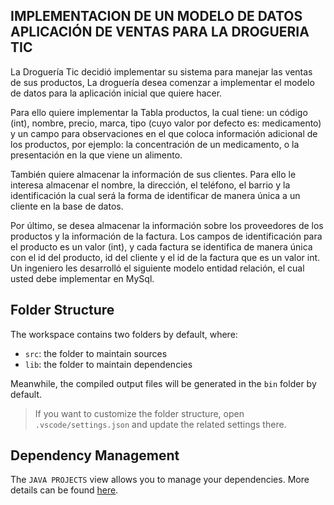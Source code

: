 ## IMPLEMENTACION DE UN MODELO DE DATOS APLICACIÓN DE VENTAS PARA LA DROGUERIA TIC

La Droguería Tic decidió implementar su sistema para manejar las ventas de sus productos, La droguería desea comenzar a implementar el modelo de datos para la aplicación inicial que quiere hacer. 

Para ello quiere implementar la Tabla productos, la cual tiene: un código (int), nombre, precio, marca, tipo (cuyo valor por defecto es: medicamento) y un campo para observaciones en el que coloca información adicional de los productos, por ejemplo: la concentración de un medicamento, o la presentación en la que viene un alimento.

También quiere almacenar la información de sus clientes.  Para ello le interesa almacenar el nombre, la dirección, el teléfono, el barrio y la identificación la cual será la forma de identificar de manera única a un cliente en la base de datos. 

Por último, se desea almacenar la información sobre los proveedores de los productos y la información de la factura. Los campos de identificación para el producto es un valor (int), y cada factura se identifica de manera única con el id del producto, id del cliente y el id de la factura que es un valor int. Un ingeniero les desarrolló el siguiente modelo entidad relación, el cual usted debe implementar en MySql.

## Folder Structure

The workspace contains two folders by default, where:

- `src`: the folder to maintain sources
- `lib`: the folder to maintain dependencies

Meanwhile, the compiled output files will be generated in the `bin` folder by default.

> If you want to customize the folder structure, open `.vscode/settings.json` and update the related settings there.

## Dependency Management

The `JAVA PROJECTS` view allows you to manage your dependencies. More details can be found [here](https://github.com/microsoft/vscode-java-dependency#manage-dependencies).
